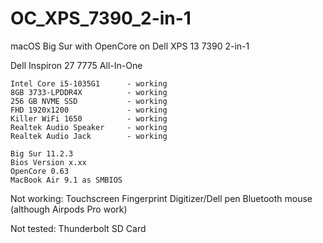 # OC_XPS_7390_2-in-1
macOS Big Sur with OpenCore on Dell XPS 13 7390 2-in-1

Dell Inspiron 27 7775 All-In-One

    Intel Core i5-1035G1      - working
    8GB 3733-LPDDR4X          - working
    256 GB NVME SSD           - working
    FHD 1920x1200             - working
    Killer WiFi 1650          - working
    Realtek Audio Speaker     - working
    Realtek Audio Jack        - working
    
    Big Sur 11.2.3
    Bios Version x.xx
    OpenCore 0.63
    MacBook Air 9.1 as SMBIOS

Not working:
    Touchscreen
    Fingerprint
    Digitizer/Dell pen
    Bluetooth mouse (although Airpods Pro work)
    
Not tested:
    Thunderbolt
    SD Card
